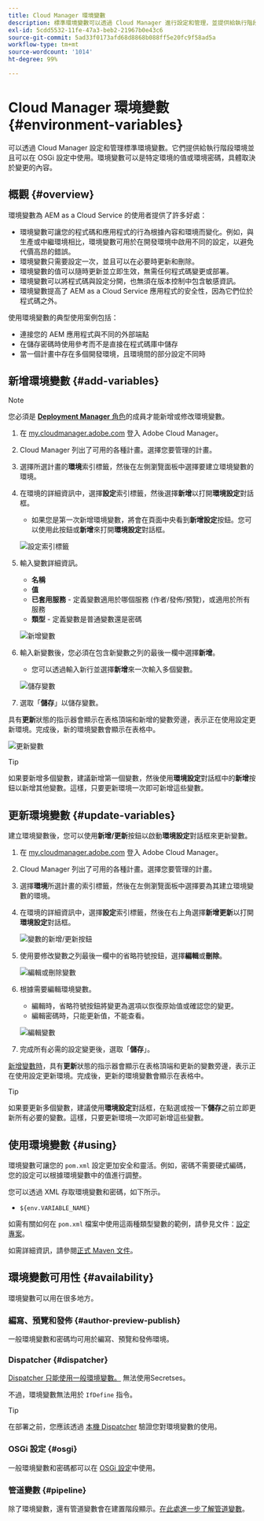 ```yaml
---
title: Cloud Manager 環境變數
description: 標準環境變數可以透過 Cloud Manager 進行設定和管理，並提供給執行階段環境，用於 OSGi 設定。
exl-id: 5cdd5532-11fe-47a3-beb2-21967b0e43c6
source-git-commit: 5ad33f0173afd68d8868b088ff5e20fc9f58ad5a
workflow-type: tm+mt
source-wordcount: '1014'
ht-degree: 99%

---
```



# Cloud Manager 環境變數 {#environment-variables}

可以透過 Cloud Manager 設定和管理標準環境變數。它們提供給執行階段環境並且可以在 OSGi 設定中使用。環境變數可以是特定環境的值或環境密碼，具體取決於變更的內容。

## 概觀 {#overview}

環境變數為 AEM as a Cloud Service 的使用者提供了許多好處：

* 環境變數可讓您的程式碼和應用程式的行為根據內容和環境而變化。例如，與生產或中繼環境相比，環境變數可用於在開發環境中啟用不同的設定，以避免代價高昂的錯誤。
* 環境變數只需要設定一次，並且可以在必要時更新和刪除。
* 環境變數的值可以隨時更新並立即生效，無需任何程式碼變更或部署。
* 環境變數可以將程式碼與設定分開，也無須在版本控制中包含敏感資訊。
* 環境變數提高了 AEM as a Cloud Service 應用程式的安全性，因為它們位於程式碼之外。

使用環境變數的典型使用案例包括：

* 連接您的 AEM 應用程式與不同的外部端點
* 在儲存密碼時使用參考而不是直接在程式碼庫中儲存
* 當一個計畫中存在多個開發環境，且環境間的部分設定不同時

## 新增環境變數 {#add-variables}

>[!NOTE]
>
>您必須是 [**Deployment Manager** 角色](/help/onboarding/cloud-manager-introduction.md#role-based-premissions)的成員才能新增或修改環境變數。

1. 在 [my.cloudmanager.adobe.com](https://my.cloudmanager.adobe.com/) 登入 Adobe Cloud Manager。
1. Cloud Manager 列出了可用的各種計畫。選擇您要管理的計畫。
1. 選擇所選計畫的&#x200B;**環境**&#x200B;索引標籤，然後在左側瀏覽面板中選擇要建立環境變數的環境。
1. 在環境的詳細資訊中，選擇&#x200B;**設定**&#x200B;索引標籤，然後選擇&#x200B;**新增**&#x200B;以打開&#x200B;**環境設定**&#x200B;對話框。
   * 如果您是第一次新增環境變數，將會在頁面中央看到&#x200B;**新增設定**&#x200B;按鈕。您可以使用此按鈕或&#x200B;**新增**&#x200B;來打開&#x200B;**環境設定**&#x200B;對話框。

   ![設定索引標籤](assets/configuration-tab.png)

1. 輸入變數詳細資訊。
   * **名稱**
   * **值**
   * **已套用服務** - 定義變數適用於哪個服務 (作者/發佈/預覽)，或適用於所有服務
   * **類型** - 定義變數是普通變數還是密碼

   ![新增變數](assets/add-variable.png)

1. 輸入新變數後，您必須在包含新變數之列的最後一欄中選擇&#x200B;**新增**。
   * 您可以透過輸入新行並選擇&#x200B;**新增**&#x200B;來一次輸入多個變數。

   ![儲存變數](assets/save-variables.png)

1. 選取「**儲存**」以儲存變數。

具有&#x200B;**更新**&#x200B;狀態的指示器會顯示在表格頂端和新增的變數旁邊，表示正在使用設定更新環境。完成後，新的環境變數會顯示在表格中。

![更新變數](assets/updating-variables.png)

>[!TIP]
>
>如果要新增多個變數，建議新增第一個變數，然後使用&#x200B;**環境設定**&#x200B;對話框中的&#x200B;**新增**&#x200B;按鈕以新增其他變數。這樣，只要更新環境一次即可新增這些變數。

## 更新環境變數 {#update-variables}

建立環境變數後，您可以使用&#x200B;**新增/更新**&#x200B;按鈕以啟動&#x200B;**環境設定**&#x200B;對話框來更新變數。

1. 在 [my.cloudmanager.adobe.com](https://my.cloudmanager.adobe.com/) 登入 Adobe Cloud Manager。
1. Cloud Manager 列出了可用的各種計畫。選擇您要管理的計畫。
1. 選擇&#x200B;**環境**&#x200B;所選計畫的索引標籤，然後在左側瀏覽面板中選擇要為其建立環境變數的環境。
1. 在環境的詳細資訊中，選擇&#x200B;**設定**&#x200B;索引標籤，然後在右上角選擇&#x200B;**新增更新**&#x200B;以打開&#x200B;**環境設定**&#x200B;對話框。

   ![變數的新增/更新按鈕](assets/add-update-variables.png)

1. 使用要修改變數之列最後一欄中的省略符號按鈕，選擇&#x200B;**編輯**&#x200B;或&#x200B;**刪除**。

   ![編輯或刪除變數](assets/edit-delete-variable.png)

1. 根據需要編輯環境變數。
   * 編輯時，省略符號按鈕將變更為選項以恢復原始值或確認您的變更。
   * 編輯密碼時，只能更新值，不能查看。

   ![編輯變數](assets/edit-variable.png)

1. 完成所有必需的設定變更後，選取「**儲存**」。

[新增變數時](#add-variables)，具有&#x200B;**更新**&#x200B;狀態的指示器會顯示在表格頂端和更新的變數旁邊，表示正在使用設定更新環境。完成後，更新的環境變數會顯示在表格中。

>[!TIP]
>
>如果要更新多個變數，建議使用&#x200B;**環境設定**&#x200B;對話框，在點選或按一下&#x200B;**儲存**&#x200B;之前立即更新所有必要的變數。這樣，只要更新環境一次即可新增這些變數。

## 使用環境變數 {#using}

環境變數可讓您的 `pom.xml` 設定更加安全和靈活。例如，密碼不需要硬式編碼，您的設定可以根據環境變數中的值進行調整。

您可以透過 XML 存取環境變數和密碼，如下所示。

* `${env.VARIABLE_NAME}`

如需有關如何在 `pom.xml` 檔案中使用這兩種類型變數的範例，請參見文件：[設定專案](/help/implementing/cloud-manager/getting-access-to-aem-in-cloud/setting-up-project.md#password-protected-maven-repository-support-password-protected-maven-repositories)。

如需詳細資訊，請參閱[正式 Maven 文件](https://maven.apache.org/settings.html#quick-overview)。

## 環境變數可用性 {#availability}

環境變數可以用在很多地方。

### 編寫、預覽和發佈 {#author-preview-publish}

一般環境變數和密碼均可用於編寫、預覽和發佈環境。

### Dispatcher {#dispatcher}

[Dispatcher 只能使用一般環境變數。](https://experienceleague.adobe.com/docs/experience-manager-dispatcher/using/dispatcher.html?lang=zh-Hant) 無法使用Secretses。

不過，環境變數無法用於 `IfDefine` 指令。

>[!TIP]
>
>在部署之前，您應該透過 [本機 Dispatcher](https://experienceleague.adobe.com/docs/experience-manager-learn/cloud-service/local-development-environment-set-up/dispatcher-tools.html) 驗證您對環境變數的使用。

### OSGi 設定 {#osgi}

一般環境變數和密碼都可以在 [OSGi 設定](/help/implementing/deploying/configuring-osgi.md)中使用。

### 管道變數 {#pipeline}

除了環境變數，還有管道變數會在建置階段顯示。[在此處進一步了解管道變數](/help/implementing/cloud-manager/getting-access-to-aem-in-cloud/build-environment-details.md#pipeline-variables)。
